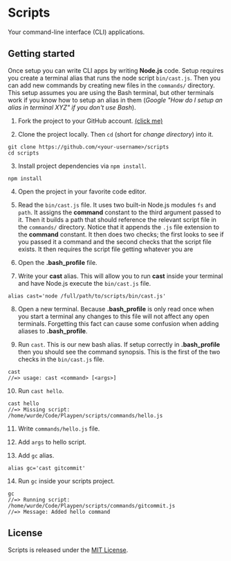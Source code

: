 # Scripts

Your command-line interface (CLI) applications.

## Getting started

Once setup you can write CLI apps by writing **Node.js** code. Setup requires you create a terminal alias that runs the node script `bin/cast.js`. Then you can add new commands by creating new files in the `commands/` directory. This setup assumes you are using the Bash terminal, but other terminals work if you know how to setup an alias in them (*Google "How do I setup an alias in terminal XYZ" if you don't use Bash*).

1. Fork the project to your GitHub account. [(click me)](https://github.com/wurde/scripts/fork)

2. Clone the project locally. Then `cd` (short for *change directory*) into it.

```
git clone https://github.com/<your-username>/scripts
cd scripts
```

3. Install project dependencies via `npm install`.

```
npm install
```

4. Open the project in your favorite code editor.

5. Read the `bin/cast.js` file. It uses two built-in Node.js modules `fs` and `path`. It assigns the **command** constant to the third argument passed to it. Then it builds a path that should reference the relevant script file in the `commands/` directory. Notice that it appends the `.js` file extension to the **command** constant. It then does two checks; the first looks to see if you passed it a command and the second checks that the script file exists. It then requires the script file getting whatever you are

6. Open the **.bash_profile** file.

7. Write your **cast** alias. This will allow you to run **cast** inside your terminal and have Node.js execute the `bin/cast.js` file.

```
alias cast='node /full/path/to/scripts/bin/cast.js'
```

8. Open a new terminal. Because **.bash_profile** is only read once when you start a terminal any changes to this file will not affect any open terminals. Forgetting this fact can cause some confusion when adding aliases to **.bash_profile**.

9. Run `cast`. This is our new bash alias. If setup correctly in **.bash_profile** then you should see the command synopsis. This is the first of the two checks in the `bin/cast.js` file.

```
cast
//=> usage: cast <command> [<args>]
```

10. Run `cast hello`.

```
cast hello
//=> Missing script: /home/wurde/Code/Playpen/scripts/commands/hello.js
```

11. Write `commands/hello.js` file.

12. Add `args` to hello script.

13. Add `gc` alias.

```
alias gc='cast gitcommit'
```

14. Run `gc` inside your scripts project.

```
gc
//=> Running script: /home/wurde/Code/Playpen/scripts/commands/gitcommit.js
//=> Message: Added hello command
```

## License

Scripts is released under the [MIT License](http://www.opensource.org/licenses/MIT).
